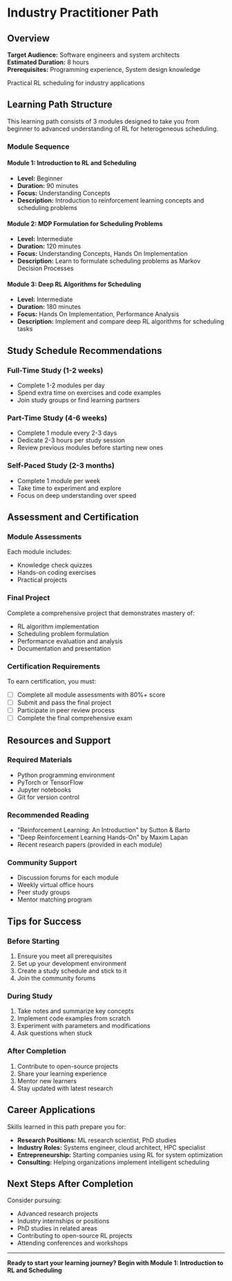 # Industry Practitioner Path

## Overview

**Target Audience:** Software engineers and system architects  
**Estimated Duration:** 8 hours  
**Prerequisites:** Programming experience, System design knowledge

Practical RL scheduling for industry applications

## Learning Path Structure

This learning path consists of 3 modules designed to take you from beginner to advanced understanding of RL for heterogeneous scheduling.

### Module Sequence


#### Module 1: Introduction to RL and Scheduling
- **Level:** Beginner
- **Duration:** 90 minutes
- **Focus:** Understanding Concepts
- **Description:** Introduction to reinforcement learning concepts and scheduling problems


#### Module 2: MDP Formulation for Scheduling Problems
- **Level:** Intermediate
- **Duration:** 120 minutes
- **Focus:** Understanding Concepts, Hands On Implementation
- **Description:** Learn to formulate scheduling problems as Markov Decision Processes


#### Module 3: Deep RL Algorithms for Scheduling
- **Level:** Intermediate
- **Duration:** 180 minutes
- **Focus:** Hands On Implementation, Performance Analysis
- **Description:** Implement and compare deep RL algorithms for scheduling tasks


## Study Schedule Recommendations

### Full-Time Study (1-2 weeks)
- Complete 1-2 modules per day
- Spend extra time on exercises and code examples
- Join study groups or find learning partners

### Part-Time Study (4-6 weeks) 
- Complete 1 module every 2-3 days
- Dedicate 2-3 hours per study session
- Review previous modules before starting new ones

### Self-Paced Study (2-3 months)
- Complete 1 module per week
- Take time to experiment and explore
- Focus on deep understanding over speed

## Assessment and Certification

### Module Assessments
Each module includes:
- Knowledge check quizzes
- Hands-on coding exercises  
- Practical projects

### Final Project
Complete a comprehensive project that demonstrates mastery of:
- RL algorithm implementation
- Scheduling problem formulation
- Performance evaluation and analysis
- Documentation and presentation

### Certification Requirements
To earn certification, you must:
- [ ] Complete all module assessments with 80%+ score
- [ ] Submit and pass the final project
- [ ] Participate in peer review process
- [ ] Complete the final comprehensive exam

## Resources and Support

### Required Materials
- Python programming environment
- PyTorch or TensorFlow
- Jupyter notebooks
- Git for version control

### Recommended Reading
- "Reinforcement Learning: An Introduction" by Sutton & Barto
- "Deep Reinforcement Learning Hands-On" by Maxim Lapan
- Recent research papers (provided in each module)

### Community Support
- Discussion forums for each module
- Weekly virtual office hours
- Peer study groups
- Mentor matching program

## Tips for Success

### Before Starting
1. Ensure you meet all prerequisites
2. Set up your development environment
3. Create a study schedule and stick to it
4. Join the community forums

### During Study
1. Take notes and summarize key concepts
2. Implement code examples from scratch
3. Experiment with parameters and modifications
4. Ask questions when stuck

### After Completion
1. Contribute to open-source projects
2. Share your learning experience
3. Mentor new learners
4. Stay updated with latest research

## Career Applications

Skills learned in this path prepare you for:
- **Research Positions:** ML research scientist, PhD studies
- **Industry Roles:** Systems engineer, cloud architect, HPC specialist
- **Entrepreneurship:** Starting companies using RL for system optimization
- **Consulting:** Helping organizations implement intelligent scheduling

## Next Steps After Completion

Consider pursuing:
- Advanced research projects
- Industry internships or positions
- PhD studies in related areas
- Contributing to open-source RL projects
- Attending conferences and workshops

---

**Ready to start your learning journey? Begin with Module 1: Introduction to RL and Scheduling**
